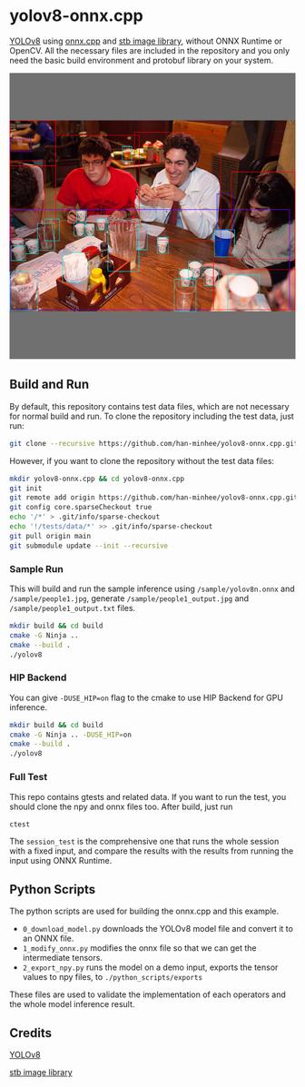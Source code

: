 # yolov8-onnx.cpp
[YOLOv8](https://github.com/ultralytics/ultralytics) using [onnx.cpp](https://github.com/han-minhee/onnx.cpp) and [stb image library](https://github.com/nothings/stb), without ONNX Runtime or OpenCV. All the necessary files are included in the repository and you only need the basic build environment and protobuf library on your system.

![Sample inference result](/sample/people1_output.jpg)

## Build and Run
By default, this repository contains test data files, which are not necessary for normal build and run. To clone the repository including the test data, just run:

```bash
git clone --recursive https://github.com/han-minhee/yolov8-onnx.cpp.git
```

However, if you want to clone the repository without the test data files:
```bash
mkdir yolov8-onnx.cpp && cd yolov8-onnx.cpp
git init
git remote add origin https://github.com/han-minhee/yolov8-onnx.cpp.git
git config core.sparseCheckout true
echo '/*' > .git/info/sparse-checkout
echo '!/tests/data/*' >> .git/info/sparse-checkout
git pull origin main
git submodule update --init --recursive
```

### Sample Run
This will build and run the sample inference using `/sample/yolov8n.onnx` and `/sample/people1.jpg`, generate `/sample/people1_output.jpg` and `/sample/people1_output.txt` files.

```bash
mkdir build && cd build
cmake -G Ninja ..
cmake --build .
./yolov8
```

### HIP Backend
You can give `-DUSE_HIP=on` flag to the cmake to use HIP Backend for GPU inference.

```bash
mkdir build && cd build
cmake -G Ninja .. -DUSE_HIP=on
cmake --build .
./yolov8
```

### Full Test
This repo contains gtests and related data. If you want to run the test, you should clone the npy and onnx files too. After build, just run 

```bash
ctest
```

The `session_test` is the comprehensive one that runs the whole session with a fixed input, and compare the results with the results from running the input using ONNX Runtime.

## Python Scripts
The python scripts are used for building the onnx.cpp and this example.

- `0_download_model.py` downloads the YOLOv8 model file and convert it to an ONNX file.
- `1_modify_onnx.py` modifies the onnx file so that we can get the intermediate tensors.
- `2_export_npy.py` runs the model on a demo input, exports the tensor values to npy files, to `./python_scripts/exports`

These files are used to validate the implementation of each operators and the whole model inference result.

## Credits
[YOLOv8](https://github.com/ultralytics/ultralytics)

[stb image library](https://github.com/nothings/stb)
